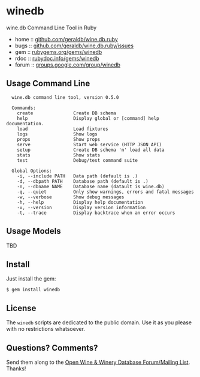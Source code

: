 # winedb

wine.db Command Line Tool in Ruby

* home  :: [github.com/geraldb/wine.db.ruby](https://github.com/geraldb/wine.db.ruby)
* bugs  :: [github.com/geraldb/wine.db.ruby/issues](https://github.com/geraldb/wine.db.ruby/issues)
* gem   :: [rubygems.org/gems/winedb](https://rubygems.org/gems/winedb)
* rdoc  :: [rubydoc.info/gems/winedb](http://rubydoc.info/gems/winedb)
* forum :: [groups.google.com/group/winedb](https://groups.google.com/group/winedb)


## Usage Command Line

      wine.db command line tool, version 0.5.0
    
      Commands:
        create               Create DB schema
        help                 Display global or [command] help documentation.
        load                 Load fixtures
        logs                 Show logs
        props                Show props
        serve                Start web service (HTTP JSON API)
        setup                Create DB schema 'n' load all data
        stats                Show stats
        test                 Debug/test command suite

      Global Options:
        -i, --include PATH   Data path (default is .) 
        -d, --dbpath PATH    Database path (default is .) 
        -n, --dbname NAME    Database name (datault is wine.db) 
        -q, --quiet          Only show warnings, errors and fatal messages 
        -w, --verbose        Show debug messages 
        -h, --help           Display help documentation 
        -v, --version        Display version information 
        -t, --trace          Display backtrace when an error occurs 


## Usage Models

TBD


## Install

Just install the gem:

    $ gem install winedb


## License

The `winedb` scripts are dedicated to the public domain.
Use it as you please with no restrictions whatsoever.

## Questions? Comments?

Send them along to the [Open Wine & Winery Database Forum/Mailing List](http://groups.google.com/group/winedb). Thanks!

